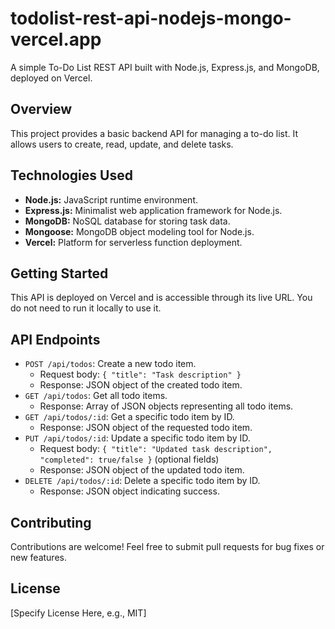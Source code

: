 # todolist-rest-api-nodejs-mongo-vercel.app

A simple To-Do List REST API built with Node.js, Express.js, and MongoDB, deployed on Vercel.

## Overview

This project provides a basic backend API for managing a to-do list. It allows users to create, read, update, and delete tasks.

## Technologies Used

* **Node.js:** JavaScript runtime environment.
* **Express.js:** Minimalist web application framework for Node.js.
* **MongoDB:** NoSQL database for storing task data.
* **Mongoose:** MongoDB object modeling tool for Node.js.
* **Vercel:** Platform for serverless function deployment.

## Getting Started

This API is deployed on Vercel and is accessible through its live URL. You do not need to run it locally to use it.

## API Endpoints

* `POST /api/todos`: Create a new todo item.
    * Request body: `{ "title": "Task description" }`
    * Response: JSON object of the created todo item.
* `GET /api/todos`: Get all todo items.
    * Response: Array of JSON objects representing all todo items.
* `GET /api/todos/:id`: Get a specific todo item by ID.
    * Response: JSON object of the requested todo item.
* `PUT /api/todos/:id`: Update a specific todo item by ID.
    * Request body: `{ "title": "Updated task description", "completed": true/false }` (optional fields)
    * Response: JSON object of the updated todo item.
* `DELETE /api/todos/:id`: Delete a specific todo item by ID.
    * Response: JSON object indicating success.

## Contributing

Contributions are welcome! Feel free to submit pull requests for bug fixes or new features.

## License

[Specify License Here, e.g., MIT]
